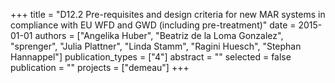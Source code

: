 +++
title = "D12.2 Pre-requisites and design criteria for new MAR systems in compliance with EU WFD and GWD (including pre-treatment)"
date = 2015-01-01
authors = ["Angelika Huber", "Beatriz de la Loma Gonzalez", "sprenger", "Julia Plattner", "Linda Stamm", "Ragini Huesch", "Stephan Hannappel"]
publication_types = ["4"]
abstract = ""
selected = false
publication = ""
projects = ["demeau"]
+++

